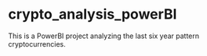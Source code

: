 # crypto_analysis_powerBI

This is a PowerBI project analyzing the last six year pattern cryptocurrencies.
